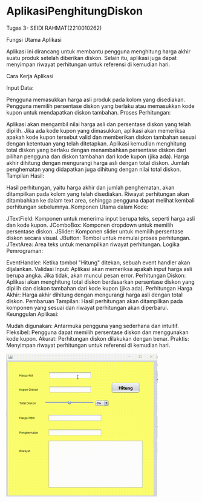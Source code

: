# AplikasiPenghitungDiskon
 Tugas 3- SEIDI RAHMAT(2210010262)

Fungsi Utama Aplikasi

Aplikasi ini dirancang untuk membantu pengguna menghitung harga akhir suatu produk setelah diberikan diskon. Selain itu, aplikasi juga dapat menyimpan riwayat perhitungan untuk referensi di kemudian hari.

Cara Kerja Aplikasi

Input Data:

Pengguna memasukkan harga asli produk pada kolom yang disediakan.
Pengguna memilih persentase diskon yang berlaku atau memasukkan kode kupon untuk mendapatkan diskon tambahan.
Proses Perhitungan:

Aplikasi akan mengambil nilai harga asli dan persentase diskon yang telah dipilih.
Jika ada kode kupon yang dimasukkan, aplikasi akan memeriksa apakah kode kupon tersebut valid dan memberikan diskon tambahan sesuai dengan ketentuan yang telah ditetapkan.
Aplikasi kemudian menghitung total diskon yang berlaku dengan menambahkan persentase diskon dari pilihan pengguna dan diskon tambahan dari kode kupon (jika ada).
Harga akhir dihitung dengan mengurangi harga asli dengan total diskon.
Jumlah penghematan yang didapatkan juga dihitung dengan nilai total diskon.
Tampilan Hasil:

Hasil perhitungan, yaitu harga akhir dan jumlah penghematan, akan ditampilkan pada kolom yang telah disediakan.
Riwayat perhitungan akan ditambahkan ke dalam text area, sehingga pengguna dapat melihat kembali perhitungan sebelumnya.
Komponen Utama dalam Kode:

JTextField: Komponen untuk menerima input berupa teks, seperti harga asli dan kode kupon.
JComboBox: Komponen dropdown untuk memilih persentase diskon.
JSlider: Komponen slider untuk memilih persentase diskon secara visual.
JButton: Tombol untuk memulai proses perhitungan.
JTextArea: Area teks untuk menampilkan riwayat perhitungan.
Logika Pemrograman:

EventHandler: Ketika tombol "Hitung" ditekan, sebuah event handler akan dijalankan.
Validasi Input: Aplikasi akan memeriksa apakah input harga asli berupa angka. Jika tidak, akan muncul pesan error.
Perhitungan Diskon: Aplikasi akan menghitung total diskon berdasarkan persentase diskon yang dipilih dan diskon tambahan dari kode kupon (jika ada).
Perhitungan Harga Akhir: Harga akhir dihitung dengan mengurangi harga asli dengan total diskon.
Pembaruan Tampilan: Hasil perhitungan akan ditampilkan pada komponen yang sesuai dan riwayat perhitungan akan diperbarui.
Keunggulan Aplikasi:

Mudah digunakan: Antarmuka pengguna yang sederhana dan intuitif.
Fleksibel: Pengguna dapat memilih persentase diskon dan menggunakan kode kupon.
Akurat: Perhitungan diskon dilakukan dengan benar.
Praktis: Menyimpan riwayat perhitungan untuk referensi di kemudian hari.

![Demo GIF](https://github.com/seidi255/AplikasiPenghitungDiskon/blob/main/img/demo%20diskon.gif)
